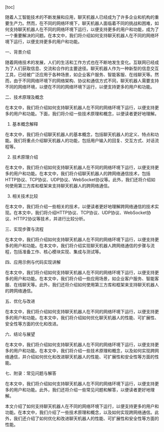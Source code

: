 
[toc]                    
                
                
随着人工智能技术的不断发展和应用，聊天机器人已经成为了许多企业和机构的重要生产力。然而，在不同的网络环境下，聊天机器人面临着不同的挑战和困难，如何支持聊天机器人在不同的网络环境下运行，以便支持更多的用户和功能，成为了一个重要解决的问题。在本文中，我们将介绍如何支持聊天机器人在不同的网络环境下运行，以便支持更多的用户和功能。

一、背景介绍

随着网络技术的发展，人们的生活和工作方式也在不断地发生变化。互联网已经成为了人们获取信息、交流和合作的主要途径。聊天机器人作为一种新型的信息交互工具，已经被广泛应用于各种场景，如企业客户服务、智能客服、在线聊天等。然而，由于不同网络环境下的网络架构、协议和通信方式不同，聊天机器人需要支持不同的网络环境，以便在不同的网络环境下运行，以便支持更多的用户和功能。

二、技术原理及概念

在本文中，我们将介绍如何支持聊天机器人在不同的网络环境下运行，以便支持更多的用户和功能。下面，我们将介绍一些技术原理和概念，以便读者更好地理解。

1. 基本概念解释

在本文中，我们将介绍聊天机器人的基本概念，包括聊天机器人的定义、特点和功能。我们将重点介绍聊天机器人的功能，包括用户输入的回复、交互方式、对话流程等。

2. 技术原理介绍

在本文中，我们将介绍如何支持聊天机器人在不同的网络环境下运行，以便支持更多的用户和功能。在本文中，我们将介绍聊天机器人的跨网络通信技术，包括HTTP协议、TCP协议、UDP协议、WebSocket协议等。此外，我们还将介绍如何使用第三方库和框架来支持聊天机器人的跨网络通信。

3. 相关技术比较

在本文中，我们将介绍一些相关的技术，以便读者更好地理解跨网络通信的技术实现。在本文中，我们将介绍HTTP协议、TCP协议、UDP协议、WebSocket协议、HTTP2协议等技术，并进行比较分析。

三、实现步骤与流程

在本文中，我们将介绍如何支持聊天机器人在不同的网络环境下运行，以便支持更多的用户和功能。在本文中，我们将介绍实现聊天机器人跨网络通信的步骤与流程，包括准备工作、核心模块实现、集成与测试等。

四、应用示例与代码实现讲解

在本文中，我们将介绍如何支持聊天机器人在不同的网络环境下运行，以便支持更多的用户和功能。在本文中，我们将介绍一些应用场景，如企业客户服务、智能客服、在线聊天等。此外，我们还将介绍如何使用第三方库和框架来支持聊天机器人的跨网络通信。

五、优化与改进

在本文中，我们将介绍如何支持聊天机器人在不同的网络环境下运行，以便支持更多的用户和功能。在本文中，我们将介绍如何优化聊天机器人的性能、可扩展性、安全性等方面的优化和改进。

六、结论与展望

在本文中，我们将介绍如何支持聊天机器人在不同的网络环境下运行，以便支持更多的用户和功能。在本文中，我们将介绍一些技术原理和概念，以及如何实现跨网络通信，并介绍如何优化和改进聊天机器人的性能、可扩展性和安全性等方面的性能。

七、附录：常见问题与解答

在本文中，我们将介绍如何支持聊天机器人在不同的网络环境下运行，以便支持更多的用户和功能。此外，我们还将介绍一些常见问题和解答，以便读者更好地理解。

本文介绍了如何支持聊天机器人在不同的网络环境下运行，以便支持更多的用户和功能。在本文中，我们介绍了一些技术原理和概念，以及如何实现跨网络通信。此外，我们还介绍了如何优化和改进聊天机器人的性能、可扩展性和安全性等方面的性能。

